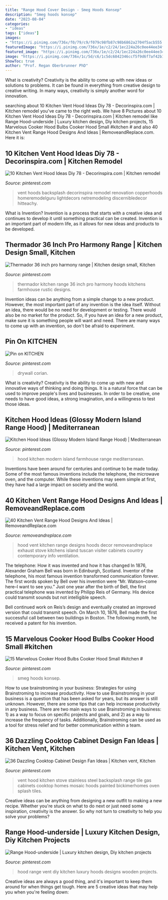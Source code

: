 ```yaml
---
title: "Range Hood Cover Design - Smeg Hoods Konsep"
description: "Smeg hoods konsep"
date: "2023-08-04"
categories:
- "ideas"
tags: ["ideas"]
images:
- "https://i.pinimg.com/736x/f0/79/c9/f079c98fb87c98b6862a2704f5acb555.jpg"
featuredImage: "https://i.pinimg.com/736x/1e/c2/24/1ec224a26c0ee44ee34fe5c7a1239cec.jpg"
featured_image: "https://i.pinimg.com/736x/1e/c2/24/1ec224a26c0ee44ee34fe5c7a1239cec.jpg"
image: "https://i.pinimg.com/736x/1c/5d/c6/1c5dc6842346ccf5f9d6f7af42b16c5b--rustic-farmhouse-real-life.jpg"
ShowToc: true
author: "Prof. Regan Oberbrunner PhD"
---
```



What is creativity?
Creativity is the ability to come up with new ideas or solutions to problems. It can be found in everything from creative design to creative writing. In many ways, creativity is simply another word for innovation.

	

		
searching about 10 Kitchen Vent Hood Ideas Diy 78 - Decorinspira.com | Kitchen remodel you've came to the right web. We have 8 Pictures about 10 Kitchen Vent Hood Ideas Diy 78 - Decorinspira.com | Kitchen remodel like Range Hood-underside | Luxury kitchen design, Diy kitchen projects, 15 Marvelous Cooker Hood Bulbs Cooker Hood Small #kitchen # and also 40 Kitchen Vent Range Hood Designs And Ideas | RemoveandReplace.com. Here it is:
		
    
## 10 Kitchen Vent Hood Ideas Diy 78 - Decorinspira.com | Kitchen Remodel

<img loading=lazy src="https://i.pinimg.com/736x/7f/ef/91/7fef9183d6750175d8716c418d92629e.jpg" onerror="this.onerror=null;this.src='https://tse1.mm.bing.net/th?id=OIP.g53Z8HlrCSnSZqsfkMGpXgHaLG&amp;pid=15.1';" alt="10 Kitchen Vent Hood Ideas Diy 78 - Decorinspira.com | Kitchen remodel">

_Source: pinterest.com_

>vent hoods backsplash decorinspira remodel renovation copperhoods homeremodelguru lightdecors netremodeling discernibledecor hitteachy. 

	

What is Invention?
Invention is a process that starts with a creative idea and continues to develop it until something practical can be created. Invention is an important part of modern life, as it allows for new ideas and products to be developed.

    
## Thermador 36 Inch Pro Harmony Range | Kitchen Design Small, Kitchen

<img loading=lazy src="https://i.pinimg.com/736x/1c/5d/c6/1c5dc6842346ccf5f9d6f7af42b16c5b--rustic-farmhouse-real-life.jpg" onerror="this.onerror=null;this.src='https://tse4.mm.bing.net/th?id=OIP.4xsZ2jj9DcIS7HnhgkAkNgHaLH&amp;pid=15.1';" alt="Thermador 36 inch pro harmony range | Kitchen design small, Kitchen">

_Source: pinterest.com_

>thermador kitchen range 36 inch pro harmony hoods kitchens farmhouse rustic designs. 

	

Invention ideas can be anything from a simple change to a new product. However, the most important part of any invention is the idea itself. Without an idea, there would be no need for development or testing. There would also be no market for the product. So, if you have an idea for a new product, make sure it is something people will want and need. There are many ways to come up with an invention, so don't be afraid to experiment.

    
## Pin On KITCHEN

<img loading=lazy src="https://i.pinimg.com/736x/1e/c2/24/1ec224a26c0ee44ee34fe5c7a1239cec.jpg" onerror="this.onerror=null;this.src='https://tse4.mm.bing.net/th?id=OIP.PjOANQ3mIdILCqJ8A22hRgHaJ6&amp;pid=15.1';" alt="Pin on KITCHEN">

_Source: pinterest.com_

>drywall corian. 

	

What is creativity?
Creativity is the ability to come up with new and innovative ways of thinking and doing things. It is a natural force that can be used to improve people's lives and businesses. In order to be creative, one needs to have good ideas, a strong imagination, and a willingness to test those ideas.

    
## Kitchen Hood Ideas (Glossy Modern Island Range Hood) | Mediterranean

<img loading=lazy src="https://i.pinimg.com/736x/89/c3/3a/89c33a2222420146c2a8fce0a23e9e64.jpg" onerror="this.onerror=null;this.src='https://tse4.mm.bing.net/th?id=OIP.qhw6E1ecPdxa8W4StwZRGwHaLG&amp;pid=15.1';" alt="Kitchen Hood Ideas (Glossy Modern Island Range Hood) | Mediterranean">

_Source: pinterest.com_

>hood kitchen modern island farmhouse range mediterranean. 

	

Inventions have been around for centuries and continue to be made today. Some of the most famous inventions include the telephone, the microwave oven, and the computer. While these inventions may seem simple at first, they have had a large impact on society and the world.

    
## 40 Kitchen Vent Range Hood Designs And Ideas | RemoveandReplace.com

<img loading=lazy src="http://removeandreplace.com/wp-content/uploads/2015/08/40-Kitchen-Vent-Range-Hood-Design-Ideas_15.jpg" onerror="this.onerror=null;this.src='https://tse1.mm.bing.net/th?id=OIP.kayyVD1mNFhrmfxhrDw94QAAAA&amp;pid=15.1';" alt="40 Kitchen Vent Range Hood Designs And Ideas | RemoveandReplace.com">

_Source: removeandreplace.com_

>hood vent kitchen range designs hoods decor removeandreplace exhaust stove kitchens island tuscan visiter cabinets country contemporary info ventilation. 

	

The telephone: How it was invented and how it has changed
In 1876, Alexander Graham Bell was born in Edinburgh, Scotland. Inventor of the telephone, his most famous invention transformed communication forever. The first words spoken by Bell over his invention were “Mr. Watson–come here–I want to see you.” 
Just one year after the birth of Bell, the first practical telephone was invented by Philipp Reis of Germany. His device could transmit sounds but not intelligible speech. 

Bell continued work on Reis’s design and eventually created an improved version that could transmit speech. On March 10, 1876, Bell made the first successful call between two buildings in Boston. The following month, he received a patent for his invention.

    
## 15 Marvelous Cooker Hood Bulbs Cooker Hood Small #kitchen #

<img loading=lazy src="https://i.pinimg.com/736x/7a/73/64/7a736416c17d96036754493dcfc6aa50.jpg" onerror="this.onerror=null;this.src='https://tse3.mm.bing.net/th?id=OIP.uYZ_mp81fEPpAauog1hmLwHaML&amp;pid=15.1';" alt="15 Marvelous Cooker Hood Bulbs Cooker Hood Small #kitchen #">

_Source: pinterest.com_

>smeg hoods konsep. 

	

How to use brainstroming in your business: Strategies for using Brainstroming to increase productivity.
How to use Brainstroming in your business is a question that has been asked for years, but its answer is still unknown. However, there are some tips that can help increase productivity in any business. 
There are two main ways to use Brainstroming in business: 1) as a way to focus on specific projects and goals, and 2) as a way to increase the frequency of tasks. Additionally, Brainstroming can be used as a tool for stress relief and for better communication within a team.

    
## 36 Dazzling Cooktop Cabinet Design Fan Ideas | Kitchen Vent, Kitchen

<img loading=lazy src="https://i.pinimg.com/736x/77/71/fe/7771fe39352f34554d2cf424abb4ff64.jpg" onerror="this.onerror=null;this.src='https://tse4.mm.bing.net/th?id=OIP.LMwWyhWZPrlJWnS8ANkdPwHaLl&amp;pid=15.1';" alt="36 Dazzling Cooktop Cabinet Design Fan Ideas | Kitchen vent, Kitchen">

_Source: pinterest.com_

>vent hood kitchen stove stainless steel backsplash range tile gas cabinets cooktop homes mosaic hoods painted bickimerhomes oven splash tiles. 

	

Creative ideas can be anything from designing a new outfit to making a new recipe. Whether you're stuck on what to do next or just need some inspiration, creativity is the answer. So why not turn to creativity to help you solve your problems?

    
## Range Hood-underside | Luxury Kitchen Design, Diy Kitchen Projects

<img loading=lazy src="https://i.pinimg.com/736x/f0/79/c9/f079c98fb87c98b6862a2704f5acb555.jpg" onerror="this.onerror=null;this.src='https://tse4.mm.bing.net/th?id=OIP.N5Fi1zu8DUUJujzEhimURAHaJ3&amp;pid=15.1';" alt="Range Hood-underside | Luxury kitchen design, Diy kitchen projects">

_Source: pinterest.com_

>hood range vent diy kitchen luxury hoods designs wooden projects. 

	

Creative ideas are always a good thing, and it's important to keep them around for when things get tough. Here are 5 creative ideas that may help you when you're feeling down: 

